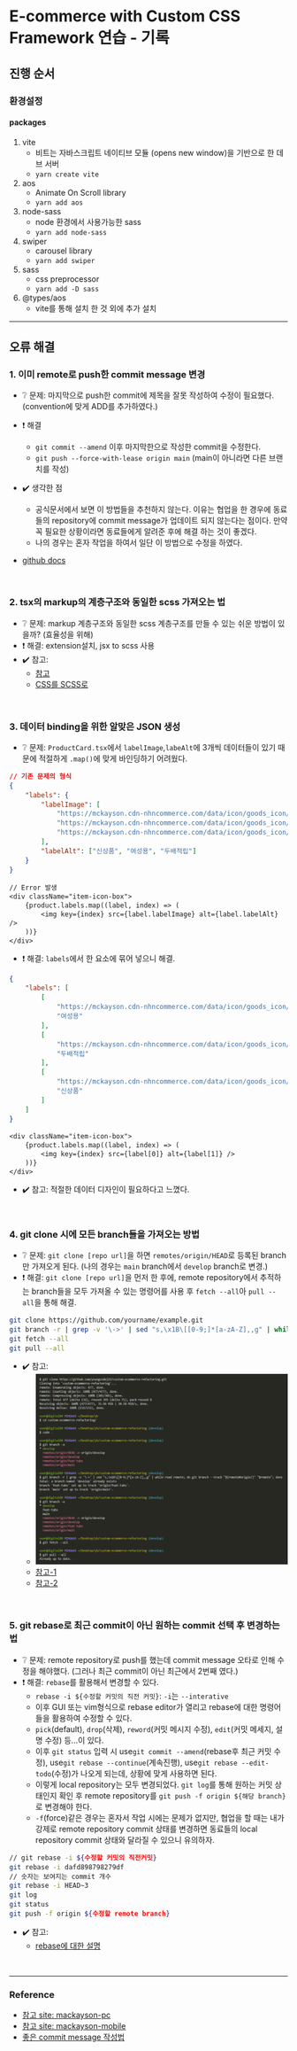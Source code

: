 # E-commerce with Custom CSS Framework 연습 - 기록

## 진행 순서

### 환경설정

#### packages

1. vite
    - 비트는 자바스크립트 네이티브 모듈 (opens new window)을 기반으로 한 데브 서버
    - `yarn create vite`
2. aos
    - Animate On Scroll library
    - `yarn add aos`
3. node-sass
    - node 환경에서 사용가능한 sass
    - `yarn add node-sass`
4. swiper
    - carousel library
    - `yarn add swiper`
5. sass
    - css preprocessor
    - `yarn add -D sass`
6. @types/aos
    - vite를 통해 설치 한 것 외에 추가 설치

---

## 오류 해결

### 1. 이미 remote로 push한 commit message 변경

-   ❔ 문제: 마지막으로 push한 commit에 제목을 잘못 작성하여 수정이 필요했다. (convention에 맞게 ADD를 추가하였다.)
-   ❗ 해결
    -   `git commit --amend` 이후 마지막한으로 작성한 commit을 수정한다.
    -   `git push --force-with-lease origin main` (main이 아니라면 다른 브랜치를 작성)
-   ✔️ 생각한 점

    -   공식문서에서 보면 이 방법들을 추천하지 않는다. 이유는 협업을 한 경우에 동료들의 repository에 commit message가 업데이트 되지 않는다는 점이다. 만약 꼭 필요한 상황이라면 동료들에게 알려준 후에 해결 하는 것이 좋겠다.
    -   나의 경우는 혼자 작업을 하여서 일단 이 방법으로 수정을 하였다.

-   [github docs](https://docs.github.com/ko/pull-requests/committing-changes-to-your-project/creating-and-editing-commits/changing-a-commit-message)

<br />

### 2. tsx의 markup의 계층구조와 동일한 scss 가져오는 법

-   ❔ 문제: markup 계층구조와 동일한 scss 계층구조를 만들 수 있는 쉬운 방법이 있을까? (효율성을 위해)
-   ❗ 해결: extension설치, jsx to scss 사용
-   ✔️ 참고:
    -   [참고](https://inpa.tistory.com/entry/VS-Code-%E2%8F%B1%EF%B8%8F-HTML-CSS-%EB%8F%84%EA%B5%AC-%EC%B6%94%EC%B2%9C#html_css_support)
    -   [CSS를 SCSS로](https://css2sass.herokuapp.com/)

<br />

### 3. 데이터 binding을 위한 알맞은 JSON 생성

-   ❔ 문제: `ProductCard.tsx`에서 `labelImage`,`labeAlt`에 3개씩 데이터들이 있기 때문에 적절하게 `.map()`에 맞게 바인딩하기 어려웠다.

```json
// 기존 문제의 형식
{
    "labels": {
        "labelImage": [
            "https://mckayson.cdn-nhncommerce.com/data/icon/goods_icon/4.png",
            "https://mckayson.cdn-nhncommerce.com/data/icon/goods_icon/2.png",
            "https://mckayson.cdn-nhncommerce.com/data/icon/goods_icon/1.png"
        ],
        "labelAlt": ["신상품", "여성용", "두배적립"]
    }
}
```

```tsx
// Error 발생
<div className="item-icon-box">
    {product.labels.map((label, index) => (
        <img key={index} src={label.labelImage} alt={label.labelAlt} />
    ))}
</div>
```

-   ❗ 해결: `labels`에서 한 요소에 묶어 넣으니 해결.

```json
{
    "labels": [
        [
            "https://mckayson.cdn-nhncommerce.com/data/icon/goods_icon/4.png",
            "여성용"
        ],
        [
            "https://mckayson.cdn-nhncommerce.com/data/icon/goods_icon/2.png",
            "두배적립"
        ],
        [
            "https://mckayson.cdn-nhncommerce.com/data/icon/goods_icon/1.png",
            "신상품"
        ]
    ]
}
```

```tsx
<div className="item-icon-box">
    {product.labels.map((label, index) => (
        <img key={index} src={label[0]} alt={label[1]} />
    ))}
</div>
```

-   ✔️ 참고: 적절한 데이터 디자인이 필요하다고 느꼈다.

<br />

### 4. git clone 시에 모든 branch들을 가져오는 방법

-   ❔ 문제: `git clone [repo url]`을 하면 `remotes/origin/HEAD`로 등록된 branch만 가져오게 된다. (나의 경우는 `main` branch에서 `develop` branch로 변경.)
-   ❗ 해결: `git clone [repo url]`을 먼저 한 후에, remote repository에서 추적하는 branch들을 모두 가져올 수 있는 명령어를 사용 후 `fetch --all`아 `pull --all`을 통해 해결.

```sh
git clone https://github.com/yourname/example.git
git branch -r | grep -v '\->' | sed "s,\x1B\[[0-9;]*[a-zA-Z],,g" | while read remote; do git branch --track "${remote#origin/}" "$remote"; done
git fetch --all
git pull --all
```

-   ✔️ 참고:
    -   ![capture-git_branch_all](../docs/images/01_git_branch_all.PNG)
    -   [참고-1](https://stackoverflow.com/questions/10312521/how-do-i-fetch-all-git-branches)
    -   [참고-2](https://github.com/jobhope/TechnicalNote/blob/master/github/CloneRepository.md)

<br />

### 5. git rebase로 최근 commit이 아닌 원하는 commit 선택 후 변경하는 법

-   ❔ 문제: remote repository로 push를 했는데 commit message 오타로 인해 수정을 해야했다. (그러나 최근 commit이 아닌 최근에서 2번째 였다.)
-   ❗ 해결: `rebase`를 활용해서 변경할 수 있다.
    -   `rebase -i ${수정할 커밋의 직전 커밋}`: `-i`는 `--interative`
    -   이후 GUI 또는 vim형식으로 rebase editor가 열리고 rebase에 대한 명령어들을 활용하여 수정할 수 있다.
    -   `pick`(default), `drop`(삭제), `reword`(커밋 메시지 수정), `edit`(커밋 메세지, 설명 수정) 등...이 있다.
    -   이후 `git status` 입력 시 use`git commit --amend`(rebase후 최근 커밋 수정), use`git rebase --continue`(계속진행), use`git rebase --edit-todo`(수정)가 나오게 되는데, 상황에 맞게 사용하면 된다.
    -   이렇게 local repository는 모두 변경되었다. `git log`를 통해 원하는 커밋 상태인지 확인 후 remote repository를 `git push -f origin ${해당 branch}`로 변경해야 한다.
    -   `-f`(force)같은 경우는 혼자서 작업 시에는 문제가 없지만, 협업을 할 때는 내가 강제로 remote repository commit 상태를 변경하면 동료들의 local repository commit 상태와 달라질 수 있으니 유의하자.

```sh
// git rebase -i ${수정할 커밋의 직전커밋}
git rebase -i dafd898798279df
// 숫자는 보여지는 commit 개수
git rebase -i HEAD~3
git log
git status
git push -f origin ${수정할 remote branch}
```

-   ✔️ 참고:
    -   [rebase에 대한 설명](https://wonyong-jang.github.io/git/2021/02/05/Github-Rebase.html)

<br />

---

### Reference

-   [참고 site: mackayson-pc](https://www.mckayson.com/)
-   [참고 site: mackayson-mobile](https://m.mckayson.com/)
-   [좋은 commit message 작성법](https://djkeh.github.io/articles/How-to-write-a-git-commit-message-kor/)
